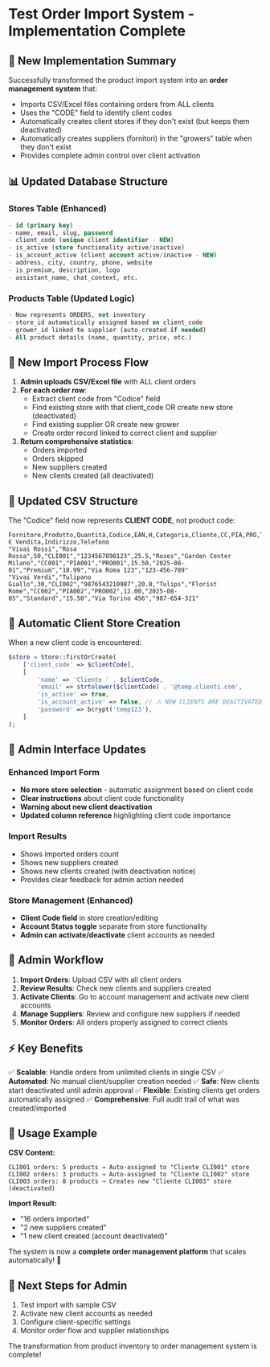 # Test Order Import System - Implementation Complete

## 🎯 New Implementation Summary

Successfully transformed the product import system into an **order management system** that:
- Imports CSV/Excel files containing orders from ALL clients
- Uses the "CODE" field to identify client codes
- Automatically creates client stores if they don't exist (but keeps them deactivated)
- Automatically creates suppliers (fornitori) in the "growers" table when they don't exist
- Provides complete admin control over client activation

## 📊 Updated Database Structure

### Stores Table (Enhanced)
```sql
- id (primary key)
- name, email, slug, password
- client_code (unique client identifier - NEW)
- is_active (store functionality active/inactive)
- is_account_active (client account active/inactive - NEW)
- address, city, country, phone, website
- is_premium, description, logo
- assistant_name, chat_context, etc.
```

### Products Table (Updated Logic)
```sql
- Now represents ORDERS, not inventory
- store_id automatically assigned based on client_code
- grower_id linked to supplier (auto-created if needed)
- All product details (name, quantity, price, etc.)
```

## 🔄 New Import Process Flow

1. **Admin uploads CSV/Excel file** with ALL client orders
2. **For each order row**:
   - Extract client code from "Codice" field
   - Find existing store with that client_code OR create new store (deactivated)
   - Find existing supplier OR create new grower
   - Create order record linked to correct client and supplier
3. **Return comprehensive statistics**: 
   - Orders imported
   - Orders skipped
   - New suppliers created
   - New clients created (all deactivated)

## 📝 Updated CSV Structure

The "Codice" field now represents **CLIENT CODE**, not product code:

```csv
Fornitore,Prodotto,Quantità,Codice,EAN,H,Categoria,Cliente,CC,PIA,PRO,Trasporto,Data,Note,€ Vendita,Indirizzo,Telefono
"Vivai Rossi","Rosa Rossa",50,"CLI001","1234567890123",25.5,"Roses","Garden Center Milano","CC001","PIA001","PRO001",15.50,"2025-08-01","Premium","18.99","Via Roma 123","123-456-789"
"Vivai Verdi","Tulipano Giallo",30,"CLI002","9876543210987",20.0,"Tulips","Florist Rome","CC002","PIA002","PRO002",12.00,"2025-08-05","Standard","15.50","Via Torino 456","987-654-321"
```

## 🏢 Automatic Client Store Creation

When a new client code is encountered:

```php
$store = Store::firstOrCreate(
    ['client_code' => $clientCode],
    [
        'name' => 'Cliente ' . $clientCode,
        'email' => strtolower($clientCode) . '@temp.clienti.com',
        'is_active' => true,
        'is_account_active' => false, // ⚠️ NEW CLIENTS ARE DEACTIVATED
        'password' => bcrypt('temp123'),
    ]
);
```

## 🔧 Admin Interface Updates

### Enhanced Import Form
- **No more store selection** - automatic assignment based on client code
- **Clear instructions** about client code functionality
- **Warning about new client deactivation**
- **Updated column reference** highlighting client code importance

### Import Results
- Shows imported orders count
- Shows new suppliers created
- Shows new clients created (with deactivation notice)
- Provides clear feedback for admin action needed

### Store Management (Enhanced)
- **Client Code field** in store creation/editing
- **Account Status toggle** separate from store functionality
- **Admin can activate/deactivate** client accounts as needed

## 🚀 Admin Workflow

1. **Import Orders**: Upload CSV with all client orders
2. **Review Results**: Check new clients and suppliers created
3. **Activate Clients**: Go to account management and activate new client accounts
4. **Manage Suppliers**: Review and configure new suppliers if needed
5. **Monitor Orders**: All orders properly assigned to correct clients

## ⚡ Key Benefits

✅ **Scalable**: Handle orders from unlimited clients in single CSV
✅ **Automated**: No manual client/supplier creation needed
✅ **Safe**: New clients start deactivated until admin approval
✅ **Flexible**: Existing clients get orders automatically assigned
✅ **Comprehensive**: Full audit trail of what was created/imported

## 🎯 Usage Example

**CSV Content:**
```
CLI001 orders: 5 products → Auto-assigned to "Cliente CLI001" store
CLI002 orders: 3 products → Auto-assigned to "Cliente CLI002" store  
CLI003 orders: 8 products → Creates new "Cliente CLI003" store (deactivated)
```

**Import Result:**
- "16 orders imported"
- "2 new suppliers created" 
- "1 new client created (account deactivated)"

The system is now a **complete order management platform** that scales automatically! 🎉

## 📍 Next Steps for Admin

1. Test import with sample CSV
2. Activate new client accounts as needed
3. Configure client-specific settings
4. Monitor order flow and supplier relationships

The transformation from product inventory to order management system is complete!
